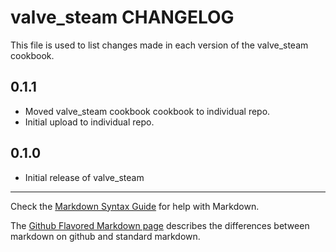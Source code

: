 valve_steam CHANGELOG
=====================

This file is used to list changes made in each version of the valve_steam cookbook.

0.1.1
-----
- Moved valve_steam cookbook cookbook to individual repo.
- Initial upload to individual repo.

0.1.0
-----
- Initial release of valve_steam

- - -
Check the [Markdown Syntax Guide](http://daringfireball.net/projects/markdown/syntax) for help with Markdown.

The [Github Flavored Markdown page](http://github.github.com/github-flavored-markdown/) describes the differences between markdown on github and standard markdown.
